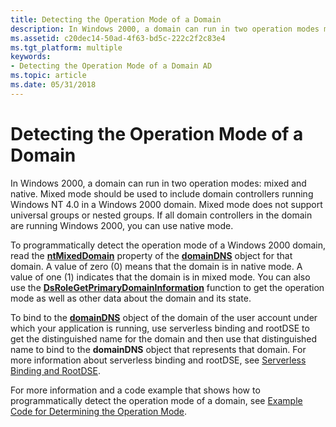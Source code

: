 ```yaml
---
title: Detecting the Operation Mode of a Domain
description: In Windows 2000, a domain can run in two operation modes mixed and native.
ms.assetid: c20dec14-50ad-4f63-bd5c-222c2f2c83e4
ms.tgt_platform: multiple
keywords:
- Detecting the Operation Mode of a Domain AD
ms.topic: article
ms.date: 05/31/2018
---
```


# Detecting the Operation Mode of a Domain

In Windows 2000, a domain can run in two operation modes: mixed and native. Mixed mode should be used to include domain controllers running Windows NT 4.0 in a Windows 2000 domain. Mixed mode does not support universal groups or nested groups. If all domain controllers in the domain are running Windows 2000, you can use native mode.

To programmatically detect the operation mode of a Windows 2000 domain, read the [**ntMixedDomain**](/windows/desktop/ADSchema/a-ntmixeddomain) property of the [**domainDNS**](/windows/desktop/ADSchema/c-domaindns) object for that domain. A value of zero (0) means that the domain is in native mode. A value of one (1) indicates that the domain is in mixed mode. You can also use the [**DsRoleGetPrimaryDomainInformation**](/windows/desktop/api/Dsrole/nf-dsrole-dsrolegetprimarydomaininformation) function to get the operation mode as well as other data about the domain and its state.

To bind to the [**domainDNS**](/windows/desktop/ADSchema/c-domaindns) object of the domain of the user account under which your application is running, use serverless binding and rootDSE to get the distinguished name for the domain and then use that distinguished name to bind to the **domainDNS** object that represents that domain. For more information about serverless binding and rootDSE, see [Serverless Binding and RootDSE](serverless-binding-and-rootdse.md).

For more information and a code example that shows how to programmatically detect the operation mode of a domain, see [Example Code for Determining the Operation Mode](example-code-for-determining-the-operation-mode.md).

 

 